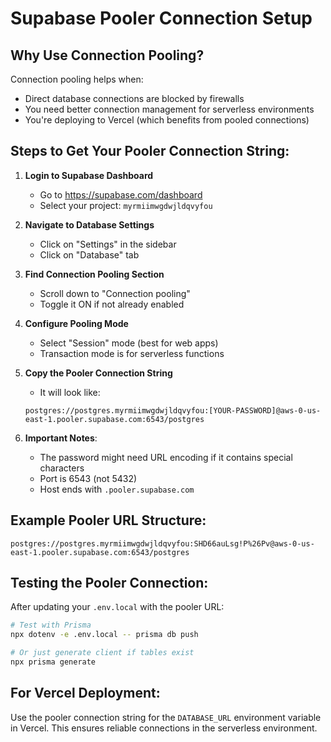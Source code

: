# Supabase Pooler Connection Setup

## Why Use Connection Pooling?

Connection pooling helps when:
- Direct database connections are blocked by firewalls
- You need better connection management for serverless environments
- You're deploying to Vercel (which benefits from pooled connections)

## Steps to Get Your Pooler Connection String:

1. **Login to Supabase Dashboard**
   - Go to https://supabase.com/dashboard
   - Select your project: `myrmiimwgdwjldqvyfou`

2. **Navigate to Database Settings**
   - Click on "Settings" in the sidebar
   - Click on "Database" tab

3. **Find Connection Pooling Section**
   - Scroll down to "Connection pooling"
   - Toggle it ON if not already enabled

4. **Configure Pooling Mode**
   - Select "Session" mode (best for web apps)
   - Transaction mode is for serverless functions

5. **Copy the Pooler Connection String**
   - It will look like:
   ```
   postgres://postgres.myrmiimwgdwjldqvyfou:[YOUR-PASSWORD]@aws-0-us-east-1.pooler.supabase.com:6543/postgres
   ```

6. **Important Notes**:
   - The password might need URL encoding if it contains special characters
   - Port is 6543 (not 5432)
   - Host ends with `.pooler.supabase.com`

## Example Pooler URL Structure:

```
postgres://postgres.myrmiimwgdwjldqvyfou:SHD66auLsg!P%26Pv@aws-0-us-east-1.pooler.supabase.com:6543/postgres
```

## Testing the Pooler Connection:

After updating your `.env.local` with the pooler URL:

```bash
# Test with Prisma
npx dotenv -e .env.local -- prisma db push

# Or just generate client if tables exist
npx prisma generate
```

## For Vercel Deployment:

Use the pooler connection string for the `DATABASE_URL` environment variable in Vercel. This ensures reliable connections in the serverless environment.